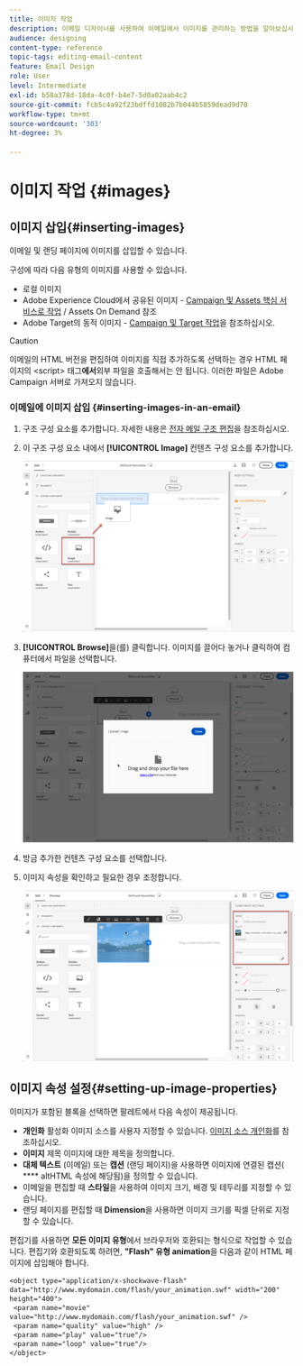 ```yaml
---
title: 이미지 작업
description: 이메일 디자이너를 사용하여 이메일에서 이미지를 관리하는 방법을 알아보십시오.
audience: designing
content-type: reference
topic-tags: editing-email-content
feature: Email Design
role: User
level: Intermediate
exl-id: b58a378d-18da-4c0f-b4e7-5d0a02aab4c2
source-git-commit: fcb5c4a92f23bdffd1082b7b044b5859dead9d70
workflow-type: tm+mt
source-wordcount: '303'
ht-degree: 3%

---
```


# 이미지 작업 {#images}

## 이미지 삽입{#inserting-images}

이메일 및 랜딩 페이지에 이미지를 삽입할 수 있습니다.

구성에 따라 다음 유형의 이미지를 사용할 수 있습니다.

* 로컬 이미지
* Adobe Experience Cloud에서 공유된 이미지 - [Campaign 및 Assets 핵심 서비스로 작업](../../integrating/using/working-with-campaign-and-assets-core-service.md) / Assets On Demand 참조
* Adobe Target의 동적 이미지 - [Campaign 및 Target 작업](../../integrating/using/about-campaign-target-integration.md)을 참조하십시오.

>[!CAUTION]
>
>이메일의 HTML 버전을 편집하여 이미지를 직접 추가하도록 선택하는 경우 HTML 페이지의 &lt;script> 태그&#x200B;**에서**&#x200B;외부 파일을 호출해서는 안 됩니다. 이러한 파일은 Adobe Campaign 서버로 가져오지 않습니다.

### 이메일에 이미지 삽입 {#inserting-images-in-an-email}

1. 구조 구성 요소를 추가합니다. 자세한 내용은 [전자 메일 구조 편집](../../designing/using/designing-from-scratch.md#defining-the-email-structure)을 참조하십시오.
1. 이 구조 구성 요소 내에서 **[!UICONTROL Image]** 컨텐츠 구성 요소를 추가합니다.

   ![](assets/des_insert_images_1.png)

1. **[!UICONTROL Browse]**&#x200B;을(를) 클릭합니다. 이미지를 끌어다 놓거나 클릭하여 컴퓨터에서 파일을 선택합니다.

   ![](assets/des_insert_images_2.png)

1. 방금 추가한 컨텐츠 구성 요소를 선택합니다.
1. 이미지 속성을 확인하고 필요한 경우 조정합니다.

   ![](assets/des_insert_images_3.png)

## 이미지 속성 설정{#setting-up-image-properties}

이미지가 포함된 블록을 선택하면 팔레트에서 다음 속성이 제공됩니다.

* **개인화** 활성화 이미지 소스를 사용자 지정할 수 있습니다. [이미지 소스 개인화](../../designing/using/personalization.md#personalizing-an-image-source)를 참조하십시오.
* **이미지** 제목 이미지에 대한 제목을 정의합니다.
* **대체 텍스트** (이메일) 또는  **캡션** (랜딩 페이지)을 사용하면 이미지에 연결된 캡션( **** altHTML 속성에 해당됨)을 정의할 수 있습니다.
* 이메일을 편집할 때 **스타일**&#x200B;을 사용하여 이미지 크기, 배경 및 테두리를 지정할 수 있습니다.
* 랜딩 페이지를 편집할 때 **Dimension**&#x200B;을 사용하면 이미지 크기를 픽셀 단위로 지정할 수 있습니다.

편집기를 사용하면 **모든 이미지 유형**&#x200B;에서 브라우저와 호환되는 형식으로 작업할 수 있습니다. 편집기와 호환되도록 하려면, **&quot;Flash&quot; 유형 animation**&#x200B;을 다음과 같이 HTML 페이지에 삽입해야 합니다.

```
<object type="application/x-shockwave-flash" data="http://www.mydomain.com/flash/your_animation.swf" width="200" height="400">
 <param name="movie" value="http://www.mydomain.com/flash/your_animation.swf" />
 <param name="quality" value="high" />
 <param name="play" value="true"/>
 <param name="loop" value="true"/> 
</object>
```

<!--
## Modifying images with the Adobe Creative SDK{#modifying-images-with-the-adobe-creative-sdk}

You can edit images and use a complete set of features powered by the Adobe Creative SDK to enhance your images directly in the content editor when editing emails or landing pages.

The image editor offers a powerful, full-featured image editing UI component that allows you to edit images and apply effects and frames, original high-quality stickers, beautiful overlays, fun features like tilt shift and color splash, pro-level adjustments and more.

To modify an image with the Adobe Creative SDK:

1. Select the image.
1. In the toolbar, click the Creative Cloud icon.

   ![](assets/des_creative_sdk_icon.png)

1. Select the tool you want to use through the icons on the top of the window to modify the image.

   ![](assets/email_designer_ccsdktoolbar.png)

1. Click **[!UICONTROL Save]** when modifications are done. The updated image is saved on Adobe Campaign server and ready to be used.

>[!NOTE]
>
>Tools offered in the image editor cannot be customized.
-->
